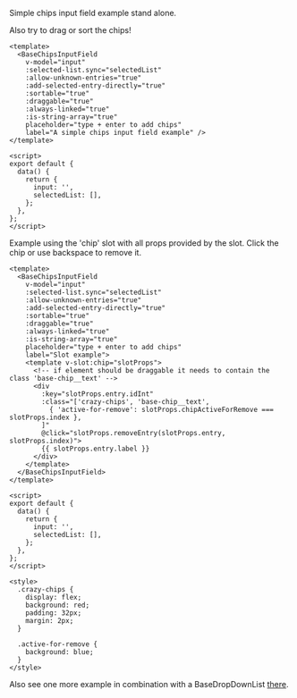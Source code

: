 Simple chips input field example stand alone.

Also try to drag or sort the chips!

```vue
<template>
  <BaseChipsInputField
    v-model="input"
    :selected-list.sync="selectedList"
    :allow-unknown-entries="true"
    :add-selected-entry-directly="true"
    :sortable="true"
    :draggable="true"
    :always-linked="true"
    :is-string-array="true"
    placeholder="type + enter to add chips"
    label="A simple chips input field example" />
</template>

<script>
export default {
  data() {
    return {
      input: '',
      selectedList: [],
    };
  },
};
</script>
```


Example using the 'chip' slot with all props provided by the slot. Click the chip or use backspace to remove it.

```vue
<template>
  <BaseChipsInputField
    v-model="input"
    :selected-list.sync="selectedList"
    :allow-unknown-entries="true"
    :add-selected-entry-directly="true"
    :sortable="true"
    :draggable="true"
    :always-linked="true"
    :is-string-array="true"
    placeholder="type + enter to add chips"
    label="Slot example">
    <template v-slot:chip="slotProps">
      <!-- if element should be draggable it needs to contain the class 'base-chip__text' -->
      <div
        :key="slotProps.entry.idInt"
        :class="['crazy-chips', 'base-chip__text',
          { 'active-for-remove': slotProps.chipActiveForRemove === slotProps.index },
        ]"
        @click="slotProps.removeEntry(slotProps.entry, slotProps.index)">
        {{ slotProps.entry.label }}
      </div>
    </template>
  </BaseChipsInputField>
</template>

<script>
export default {
  data() {
    return {
      input: '',
      selectedList: [],
    };
  },
};
</script>

<style>
  .crazy-chips {
    display: flex;
    background: red;
    padding: 32px;
    margin: 2px;
  }

  .active-for-remove {
    background: blue;
  }
</style>
```

Also see one more example in combination with a BaseDropDownList [there](#basedropdownlist).
